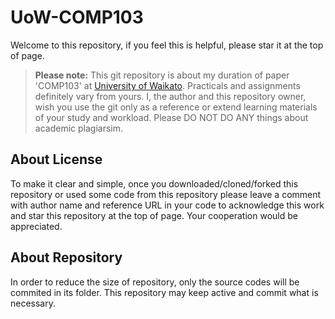 # UoW-COMP103

Welcome to this repository, if you feel this is helpful, please star it at the top of page.
>**Please note:** This git repository is about my duration of paper 'COMP103' at [University of Waikato](http://www.waikato.ac.nz/). Practicals and assignments definitely vary from yours. I, the author and this repository owner, wish you use the git only as a reference or extend learning materials of your study and workload. Please DO NOT DO ANY things about academic plagiarsim.

## About License

To make it clear and simple, once you downloaded/cloned/forked this repository or used some code from this repository please leave a comment with author name and reference URL in your code to acknowledge this work and star this repository at the top of page. Your cooperation would be appreciated.

## About Repository

In order to reduce the size of repository, only the source codes will be commited in its folder. This repository may keep active and commit what is necessary.
